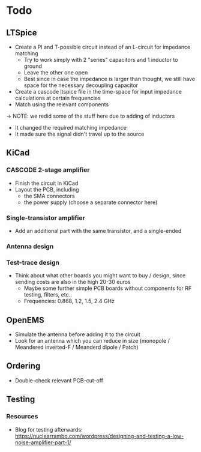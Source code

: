# Todo
## LTSpice
- Create a PI and T-possible circuit instead of an L-circuit for impedance matching
    - Try to work simply with 2 "series" capacitors and 1 inductor to ground
    - Leave the other one open
    - Best since in case the impedance is larger than thought, we still have space for the necessary decoupling capacitor
- Create a cascode ltspice file in the time-space for input impedance calculations at certain frequencies
- Match using the relevant components

-> NOTE: we redid some of the stuff here due to adding of inductors
- It changed the required matching impedance
- It made sure the signal didn't travel up to the source

## KiCad
### CASCODE 2-stage amplifier
-  Finish the circuit in KiCad
-  Layout the PCB, including 
    - the SMA connectors
    - the power supply (choose a separate connector here)
### Single-transistor amplifier
- Add an additional part with the same transistor, and a single-ended

### Antenna design 


### Test-trace design

- Think about what other boards you might want to buy / design, since sending costs are also in the high 20-30 euros
    - Maybe some further simple PCB boards without components for RF testing, filters, etc..
    - Frequencies: 0.868, 1.2, 1.5, 2.4 GHz

## OpenEMS
- Simulate the antenna before adding it to the circuit
- Look for an antenna which you can reduce in size (monopole / Meandered inverted-F / Meanderd dipole / Patch)

## Ordering
- Double-check relevant PCB-cut-off

## Testing

### Resources
- Blog for testing afterwards: https://nuclearrambo.com/wordpress/designing-and-testing-a-low-noise-amplifier-part-1/
